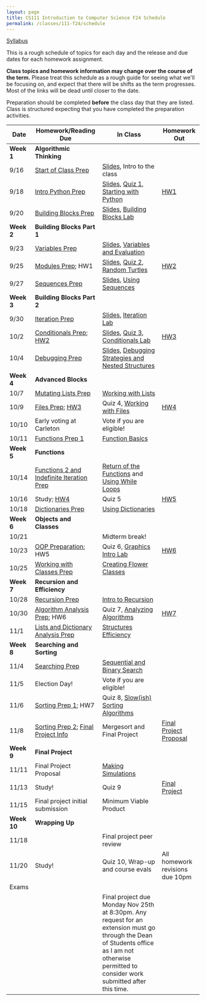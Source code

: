 ```yaml
---
layout: page
title: CS111 Introduction to Computer Science F24 Schedule
permalink: /classes/111-f24/schedule
---
```


[Syllabus](syllabus)

This is a rough schedule of topics for each day and the release and due dates for each homework assignment.  

**Class topics and homework information may change over the course of the term.** Please treat this schedule as a rough guide for seeing what we'll be focusing on, and expect that there will be shifts as the term progresses. Most of the links will be dead until closer to the date.

Preparation should be completed **before** the class day that they are listed. Class is structured expecting that you have completed the preparation activities.

| Date	| Homework/Reading Due	| In Class |	Homework Out |
| ------- | --------------- | ------------- | -------------- |
| **Week 1** | **Algorithmic Thinking** |  | |
| 9/16 | [Start of Class Prep](intro-prep) | [Slides](https://docs.google.com/presentation/d/1Ro5wur5xiTvsJ8f0CGlNYyl1tW6MVM9nblMTnFKfWi0/edit?usp=sharing), Intro to the class |  |
| 9/18 | [Intro Python Prep](python-prep) | [Slides](https://docs.google.com/presentation/d/1WdPXUvWebjiOGuZFj4-LGJRSkyMmLib92elI1CODl-s/edit?usp=sharing), [Quiz 1](quiz1), [Starting with Python](getting-started)  | [HW1](hw1)	 |
| 9/20 | [Building Blocks Prep](build-blocks-prep) |  [Slides](https://docs.google.com/presentation/d/14lRutCorbBFSc4Ja71F9F8m9PbMxFG228ZY2RHYfXSU/edit?usp=sharing), [Building Blocks Lab](building-blocks) | | 
| **Week 2** | **Building Blocks Part 1** |  | |
| 9/23 | [Variables Prep](variables-prep)	|  [Slides](https://docs.google.com/presentation/d/1Wv4wo5xsD5UUXDhUImVk7Ve7p8W5ZZC3WHv_xBbgv5Y/edit?usp=sharing), [Variables and Evaluation](variables) |	 |
| 9/25 | [Modules Prep](turtle-prep); HW1 | [Slides](https://docs.google.com/presentation/d/1SS22OtftjakwdOI2QZ2Rh-qdJh-_9yYSHjHirbzQJ8Y/edit?usp=sharing), [Quiz 2](quiz2), [Random Turtles](random-turtle)	| [HW2](hw2) |
| 9/27 | [Sequences Prep](sequences-prep) |  [Slides](https://docs.google.com/presentation/d/1SFz8CwiQMCCL1MKQbmJ8leqhDhjWmEuQQRKitqZVMgQ/edit?usp=sharing), [Using Sequences](sequences)	| |
| **Week 3** | **Building Blocks Part 2** |  | |
| 9/30 | [Iteration Prep](iteration-prep)	| [Slides](https://docs.google.com/presentation/d/1TCltejXvdUHjNU-bCJAXIdlra2IPIZXvn-VSZiYqMB0/edit?usp=sharing), [Iteration Lab](iteration-lab)	| |
| 10/2 | [Conditionals Prep](conditionals-prep); [HW2](hw2)| [Slides](https://docs.google.com/presentation/d/1wNyG4RBPbh7s_SayIqZYaFbbOML62DxTVkOe7mRVyBc/edit?usp=sharing), [Quiz 3](quiz3), [Conditionals Lab](conditionals-lab)	 | [HW3](hw3) |
| 10/4 | [Debugging Prep](debugging-nested-prep)  | [Slides](https://docs.google.com/presentation/d/1gipR9YAcO-3zDLO3ETlkQaY4NHYprzJTvDCpXGfpzao/edit?usp=sharing), [Debugging Strategies and Nested Structures](lab-nested) |  |
| **Week 4** | **Advanced Blocks** | | |
| 10/7 | [Mutating Lists Prep](mutating-lists-prep) | [Working with Lists](lab-mutating-lists)	| |
| 10/9 | [Files Prep](files-prep); [HW3](hw3)	| Quiz 4, [Working with Files](files)	| [HW4](hw4) |
| 10/10 | Early voting at Carleton | Vote if you are eligible! | |
| 10/11 | [Functions Prep 1](functions1-prep) | [Function Basics](functions1)	 | |
| **Week 5** | **Functions** |  | |
| 10/14 | [Functions 2 and Indefinite Iteration Prep](functions2-prep) |  [Return of the Functions](lab-functions2) and [Using While Loops](while-loops) | |
| 10/16 |	Study;  [HW4](hw4)	|  Quiz 5 	| [HW5](hw5) |
| 10/18	| [Dictionaries Prep](dictionaries-prep) |	[Using Dictionaries](dictionaries)	| |
| **Week 6** | **Objects and Classes** |  | |
| 10/21 |  |	Midterm break!	| |
| 10/23 | [OOP Preparation](oop1-prep); HW5  |  Quiz 6, [Graphics Intro Lab](graphics-intro)	| [HW6](hw6) |
| 10/25 | [Working with Classes Prep](oop2-prep)	| [Creating Flower Classes](creating-classes)	|  |
| **Week 7**| **Recursion and Efficiency**|  | |
| 10/28 |  [Recursion Prep](recursion-prep) |  [Intro to Recursion](recursion-lab)	| |
| 10/30 | [Algorithm Analysis Prep](analysis-prep); HW6 |	Quiz 7,  [Analyzing Algorithms](efficiency)		 | [HW7](hw7) |
| 11/1 | [Lists and Dictionary Analysis Prep](list-efficiency-prep)	 |  [Structures Efficiency](lab-efficiency2)	|  |
| **Week 8** | **Searching and Sorting** |   | |
| 11/4 | [Searching Prep](searching-prep) |	 [Sequential and Binary Search](binary-search)	| |
| 11/5 | Election Day! | Vote if you are eligible! | |
| 11/6 | 	[Sorting Prep 1](sorting-basic-prep); HW7	 | Quiz 8, [Slow(ish) Sorting Algorithms](slow-sorting) | |	
| 11/8 | [Sorting Prep 2](mergesort-prep); [Final Project Info](final-project)	|  Mergesort and Final Project  | [Final Project Proposal](final-project#project-proposal)	 |
| **Week 9** | **Final Project**|  | |
| 11/11 | Final Project Proposal |	[Making Simulations](lab-simulations) | |	
| 11/13 | Study! | Quiz 9 | [Final Project](final-project) |
| 11/15 | Final project initial submission  |  Minimum Viable Product|	 |
| **Week 10** | **Wrapping Up** |  | |
| 11/18	|   |  Final project peer review |  |
| 11/20 | Study! | Quiz 10, Wrap-up and course evals | All homework revisions due 10pm |
| Exams | | | |
|  | | Final project due Monday Nov 25th at 8:30pm. Any request for an extension must go through the Dean of Students office as I am not otherwise permitted to consider work submitted after this time.  | | 